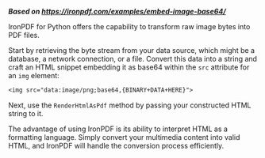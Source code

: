***Based on <https://ironpdf.com/examples/embed-image-base64/>***

IronPDF for Python offers the capability to transform raw image bytes into PDF files.

Start by retrieving the byte stream from your data source, which might be a database, a network connection, or a file. Convert this data into a string and craft an HTML snippet embedding it as base64 within the `src` attribute for an `img` element:

```txt
<img src="data:image/png;base64,{BINARY+DATA+HERE}">
```

Next, use the `RenderHtmlAsPdf` method by passing your constructed HTML string to it.

The advantage of using IronPDF is its ability to interpret HTML as a formatting language. Simply convert your multimedia content into valid HTML, and IronPDF will handle the conversion process efficiently.